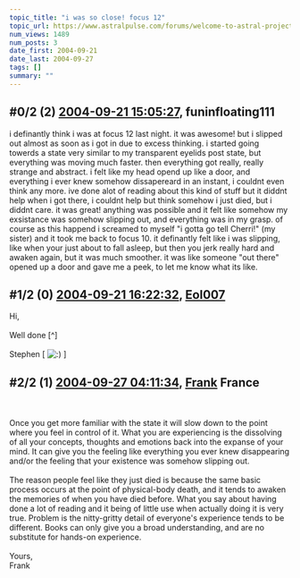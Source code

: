 ```yaml
---
topic_title: "i was so close! focus 12"
topic_url: https://www.astralpulse.com/forums/welcome-to-astral-projection-experiences!/i-was-so-close%21-focus-12
num_views: 1489
num_posts: 3
date_first: 2004-09-21
date_last: 2004-09-27
tags: []
summary: ""
---
```


## \#0/2 (2) [2004-09-21 15:05:27](https://www.astralpulse.com/forums/index.php?msg=129396), funinfloating111  ##
<section>
i definantly think i was at focus 12 last night. it was awesome! but i slipped out almost as soon as i got in due to excess thinking. i started going towerds a state very similar to my transparent eyelids post state, but everything was moving much faster. then everything got really, really strange and abstract. i felt like my head opend up like a door, and everything i ever knew somehow dissapereard in an instant, i couldnt even think any more. ive done alot of reading about this kind of stuff but it diddnt help when i got there, i couldnt help but think somehow i just died, but i diddnt care. it was great! anything was possible and it felt like somehow my exsistance was somehow slipping out, and everything was in my grasp. of course as this happend i screamed to myself "i gotta go tell Cherri!" (my sister) and it took me back to focus 10. it definantly felt like i was slipping, like when your just about to fall asleep, but then you jerk really hard and awaken again, but it was much smoother. it was like someone "out there" opened up a door and gave me a peek, to let me know what its like.
</section>

## \#1/2 (0) [2004-09-21 16:22:32](https://www.astralpulse.com/forums/index.php?msg=114473), [Eol007](https://www.astralpulse.com/forums/profile/?u=1893)  ##
<section>
Hi,
<br>
<br>
Well done [^]
<br>
<br>
Stephen [
<img alt=":)" class="smiley" src="https://www.astralpulse.com/forums/Smileys/fugue/smiley.png" title="Smiley"/>
]
</section>

## \#2/2 (1) [2004-09-27 04:11:34](https://www.astralpulse.com/forums/index.php?msg=115011), [Frank](https://www.astralpulse.com/forums/profile/?u=359) France ##
<section>
<br>
<br>
Once you get more familiar with the state it will slow down to the point where you feel in control of it. What you are experiencing is the dissolving of all your concepts, thoughts and emotions back into the expanse of your mind. It can give you the feeling like everything you ever knew disappearing and/or the feeling that your existence was somehow slipping out.
<br>
<br>
The reason people feel like they just died is because the same basic process occurs at the point of physical-body death, and it tends to awaken the memories of when you have died before. What you say about having done a lot of reading and it being of little use when actually doing it is very true. Problem is the nitty-gritty detail of everyone's experience tends to be different. Books can only give you a broad understanding, and are no substitute for hands-on experience.
<br>
<br>
Yours,
<br>
Frank
<br>
<br>
</section>